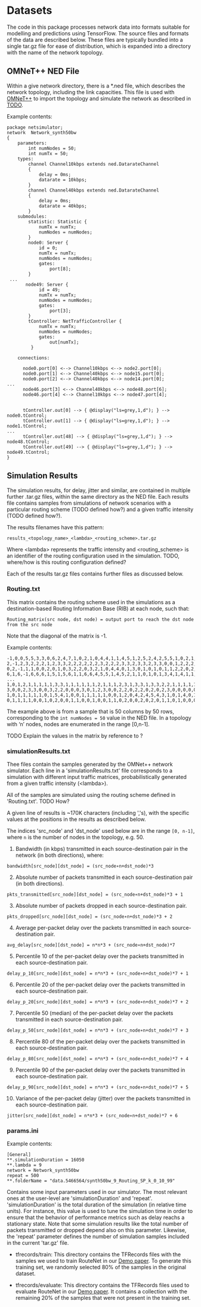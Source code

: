 # Datasets

The code in this package processes network data into formats suitable for modelling and predictions
using TensorFlow. The source files and formats of the data are described below. These files are
typically bundled into a single tar.gz file for ease of distribution, which is expanded into a
directory with the name of the network topology.

## OMNeT++ NED File

Within a give network directory, there is a *.ned file, which describes the network topology, 
including the link capacities. This file is used with [OMNeT++](https://omnetpp.org) to import the 
topology and simulate the network as described in [TODO](TODO).

Example contents:

```
package netsimulator;
network  Network_synth50bw
{
    parameters:
        int numNodes = 50;
        int numTx = 50;
    types:
        channel Channel10kbps extends ned.DatarateChannel
        {
            delay = 0ms;
            datarate = 10kbps;
        }
        channel Channel40kbps extends ned.DatarateChannel
        {
            delay = 0ms;
            datarate = 40kbps;
        }
    submodules:
        statistic: Statistic {
            numTx = numTx;
            numNodes = numNodes; 
        } 
        node0: Server {
            id = 0;
            numTx = numTx;
            numNodes = numNodes;
            gates:
                port[8];
        }
 ...
       node49: Server {
            id = 49;
            numTx = numTx;
            numNodes = numNodes;
            gates:
                port[3];
        }
        tController: NetTrafficController {
            numTx = numTx;
            numNodes = numNodes; 
            gates:
                out[numTx];
         }

    connections:

      node0.port[0] <--> Channel10kbps <--> node2.port[0];
      node0.port[1] <--> Channel40kbps <--> node15.port[0];
      node0.port[2] <--> Channel40kbps <--> node14.port[0];
...
      node46.port[3] <--> Channel40kbps <--> node48.port[6];
      node46.port[4] <--> Channel10kbps <--> node47.port[4];


      tController.out[0] --> { @display("ls=grey,1,d"); } --> node0.tControl;
      tController.out[1] --> { @display("ls=grey,1,d"); } --> node1.tControl;
...
      tController.out[48] --> { @display("ls=grey,1,d"); } --> node48.tControl;
      tController.out[49] --> { @display("ls=grey,1,d"); } --> node49.tControl;
}

```
## Simulation Results

The simulation results, for delay, jitter and similar, are contained in multiple further .tar.gz
files, within the same directory as the NED file. Each results file contains samples from 
simulations of network scenarios with a particular routing scheme (TODO defined how?) and a given 
traffic intensity (TODO defined how?). 

The results filenames have this pattern:

```      
results_<topology_name>_<lambda>_<routing_scheme>.tar.gz
```

Where \<lambda> represents the traffic intensity and <routing_scheme> is an identifier of the 
routing configuration used in the simulation. TODO, where/how is this routing configuration defined?

Each of the results tar.gz files contains further files as discussed below.

### Routing.txt

This matrix contains the routing scheme used in the simulations as a destination-based Routing 
Information Base (RIB) at each node, such that:

```
Routing_matrix(src node, dst node) = output port to reach the dst node from the src node
```

Note that the diagonal of the matrix is -1. 

Example contents:
```
-1,0,0,5,5,3,3,0,6,2,4,7,1,0,2,1,0,4,4,1,1,4,5,1,2,5,2,4,2,5,5,1,0,2,1,7,0,3,1,5,4,5,2,2,3,5,0,5,5,2,
2,-1,2,3,2,2,2,1,2,3,3,2,2,2,2,2,2,3,2,2,2,3,3,2,3,3,2,3,3,0,0,1,2,2,2,2,2,2,2,3,3,3,3,3,2,3,0,0,3,3,
0,2,-1,1,1,0,0,2,0,1,0,3,2,2,0,3,2,1,0,4,4,0,1,3,0,1,0,1,0,1,1,2,2,0,2,0,2,0,3,1,0,1,1,1,0,1,2,1,1,0,
6,1,6,-1,6,6,6,1,5,1,5,6,1,1,6,6,4,5,5,1,4,5,2,1,1,0,1,0,1,3,4,1,4,1,1,6,1,6,4,5,5,2,1,1,6,0,3,3,1,1,
...
1,0,1,2,1,1,1,1,1,3,3,1,1,1,1,1,1,2,1,1,1,2,3,1,3,3,1,3,3,2,2,1,1,1,1,1,1,1,1,2,3,3,3,3,1,2,-1,4,3,3,
3,0,0,2,3,3,0,0,3,2,2,0,0,0,3,0,1,2,3,0,0,2,2,0,2,2,0,2,0,2,3,0,0,0,0,0,0,0,0,2,2,2,2,2,0,2,4,-1,2,2,
1,0,1,1,1,1,1,0,1,5,4,1,0,0,1,1,1,1,1,0,0,1,2,0,4,2,4,5,4,3,1,0,1,4,0,1,0,1,0,1,4,5,4,5,4,1,6,3,-1,4,
0,1,1,1,1,0,0,1,0,2,0,0,1,1,0,0,1,0,0,1,1,0,2,0,0,2,0,2,0,1,1,0,1,0,0,0,1,0,0,1,0,2,1,2,0,2,1,1,1,-1,
```

The example above is from a sample that is 50 columns by 50 rows, corresponding to the 
`int numNodes = 50` value in the NED file. In a topology with ‘n’ nodes, nodes are enumerated in the 
range [0,n-1]. 

TODO Explain the values in the matrix by reference to ?

### simulationResults.txt 

Thee files contain the samples generated by the OMNet++ network simulator. Each line in 
a 'simulationResults.txt' file corresponds to a simulation with different input traffic matrices, 
probabilistically generated from a given traffic intensity (\<lambda>). 

All of the samples are simulated using the routing scheme defined in 'Routing.txt'. TODO How?

A given line of results is ~170K characters (including ','s), with the specific values at the 
positions in the results as described below.

The indices 'src_node' and 'dst_node' used below are in the range `[0, n-1]`, where `n` is the 
number of nodes in the topology, e.g. 50.

1. Bandwidth (in kbps) transmitted in each source-destination pair in the network 
(in both directions), where:

```  
bandwidth[src_node][dst_node] = (src_node∗n+dst_node)*3
```

2. Absolute number of packets transmitted in each source-destination pair (in both directions).

```  
pkts_transmitted[src_node][dst_node] = (src_node∗n+dst_node)*3 + 1
```
  
3. Absolute number of packets dropped in each source-destination pair.

```  
pkts_dropped[src_node][dst_node] = (src_node∗n+dst_node)*3 + 2
```  
   
4. Average per-packet delay over the packets transmitted in each source-destination pair. 

```  
avg_delay[src_node][dst_node] = n*n*3 + (src_node∗n+dst_node)*7  
```
  
5. Percentile 10 of the per-packet delay over the packets transmitted in each source-destination 
pair.

```  
delay_p_10[src_node][dst_node] = n*n*3 + (src_node∗n+dst_node)*7 + 1
```
  
6. Percentile 20 of the per-packet delay over the packets transmitted in each source-destination 
pair.
  
```  
delay_p_20[src_node][dst_node] = n*n*3 + (src_node∗n+dst_node)*7 + 2
```
  
7. Percentile 50 (median) of the per-packet delay over the packets transmitted in each 
source-destination pair.
 
```
delay_p_50[src_node][dst_node] = n*n*3 + (src_node∗n+dst_node)*7 + 3
```
  
8. Percentile 80 of the per-packet delay over the packets transmitted in each source-destination 
pair.

```  
delay_p_80[src_node][dst_node] = n*n*3 + (src_node∗n+dst_node)*7 + 4
```
  
9. Percentile 90 of the per-packet delay over the packets transmitted in each source-destination 
pair.
  
```  
delay_p_90[src_node][dst_node] = n*n*3 + (src_node∗n+dst_node)*7 + 5
```
  
10. Variance of the per-packet delay (jitter) over the packets transmitted in each 
source-destination pair.
  
```  
jitter[src_node][dst_node] = n*n*3 + (src_node∗n+dst_node)*7 + 6
```
    
### params.ini

Example contents:

```
[General]
**.simulationDuration = 16050
**.lambda = 9 
network = Network_synth50bw
repeat = 500
**.folderName = "data.5466564/synth50bw_9_Routing_SP_k_0_10_99"
``` 
 
Contains some input parameters used in our simulator. The most relevant ones at the user-level are 
'simulationDuration' and 'repeat'. 'simulationDuration' is the total duration of the simulation 
(in relative time units). For instance, this value is used to tune the simulation time in order to 
ensure that the behavior of performance metrics such as delay reachs a stationary state. Note that 
some simulation results like the total number of packets transmitted or dropped depend also on this 
parameter. Likewise, the 'repeat' parameter defines the number of simulation samples included in the 
current 'tar.gz' file.
    
* tfrecords/train: This directory contains the TFRecords files with the samples we used to train 
RouteNet in our [Demo paper](https://github.com/knowledgedefinednetworking/demo-routenet). To 
generate this training set, we randomly selected 80% of the samples in the original dataset.

* tfrecords/evaluate: This directory contains the TFRecords files used to evaluate RouteNet in our 
[Demo paper](https://github.com/knowledgedefinednetworking/demo-routenet). It contains a collection 
with the remaining 20% of the samples that were not present in the training set.
